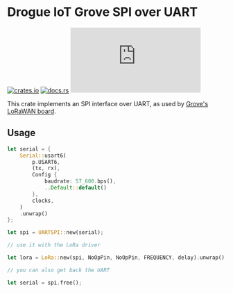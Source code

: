 # Drogue IoT Grove SPI over UART

[![crates.io](https://img.shields.io/crates/v/drogue-grove-uart-spi.svg)](https://crates.io/crates/drogue-grove-uart-spi)
[![docs.rs](https://docs.rs/drogue-grove-uart-spi/badge.svg)](https://docs.rs/drogue-grove-uart-spi)
[![Matrix](https://img.shields.io/matrix/drogue-iot:matrix.org)](https://matrix.to/#/#drogue-iot:matrix.org)

This crate implements an SPI interface over UART, as used by
[Grove's LoRaWAN board](https://github.com/Seeed-Studio/Grove_LoRa_433MHz_and_915MHz_RF/blob/master/examples/Grove_LoRa_firmware/Grove_LoRa_firmware.ino).

## Usage

~~~rust
let serial = {
    Serial::usart6(
        p.USART6,
        (tx, rx),
        Config {
            baudrate: 57_600.bps(),
            ..Default::default()
        },
        clocks,
    )
    .unwrap()
};

let spi = UARTSPI::new(serial);

// use it with the LoRa driver

let lora = LoRa::new(spi, NoOpPin, NoOpPin, FREQUENCY, delay).unwrap();

// you can also get back the UART

let serial = spi.free();
~~~
